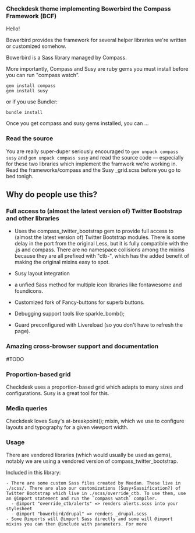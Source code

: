 ### Checkdesk theme implementing Bowerbird the Compass Framework (BCF)

Hello! 

Bowerbird provides the framework for several helper libraries we're written or customized somehow.

Bowerbird is a Sass library managed by Compass.

More importantly, Compass and Susy are ruby gems you must install before you can run "compass watch". 

    gem install compass
    gem install susy 

or if you use Bundler:

    bundle install

Once you get compass and susy gems installed, you can ...

### Read the source

You are really super-duper seriously encouraged to `gem unpack compass susy` and `gem unpack compass susy` and read the source code — especially for these two libraries which implement the framwork we're working in. Read the frameworks/compass and the Susy _grid.scss before you go to bed tonigh.

## Why do people use this? 

### Full access to (almost the latest version of) Twitter Bootstrap and other libraries

- Uses the compass_twitter_bootstrap gem to provide full access to (almost the latest version of) Twitter Bootstrap modules. There is some delay in the port from the original Less, but it is fully compatible with the .js and compass. There are no namespace collisions among the mixins because they are all prefixed with "ctb-", which has the added benefit of making the original mixins easy to spot.
- Susy layout integration
- a unfied Sass method for multiple icon libraries like fontawesome and foundicons.
- Customized fork of Fancy-buttons for superb buttons.

- Debugging support tools like sparkle_bomb();
- Guard preconfigured with Livereload (so you don't have to refresh the page).

### Amazing cross-browser support and documentation
#TODO

### Proportion-based grid

Checkdesk uses a proportion-based grid which adapts to many sizes and configurations. Susy is a great tool for this.

### Media queries

Checkdesk loves Susy's at-breakpoint(); mixin, which we use to configure layouts and typography for a given viewport width.

### Usage

There are vendored libraries (which would usually be used as gems), notably we are using a vendored version of compass_twitter_bootstrap.

Included in this library:

    - There are some custom Sass files created by Meedan. These live in ./scss/. There are also our customizations (Susy+Sassification?) of Twitter Bootstrap which live in ./scss/override_ctb. To use them, use an @import statement and run the `compass watch` compiler.
      - @import "override_ctb/alerts" => renders alerts.scss into your stylesheet
      - @import "bowerbird/drupal" => renders _drupal.scss
    - Some @imports will @import Sass directly and some will @import mixins you can then @include with parameters. For more 